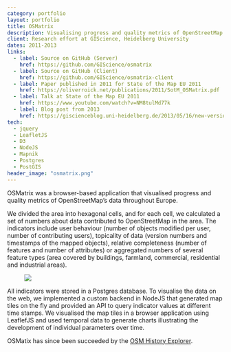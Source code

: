 ```yaml
---
category: portfolio
layout: portfolio
title: OSMatrix
description: Visualising progress and quality metrics of OpenStreetMap
client: Research effort at GIScience, Heidelberg University
dates: 2011-2013
links:
  - label: Source on GitHub (Server)
    href: https://github.com/GIScience/osmatrix
  - label: Source on GitHub (Client)
    href: https://github.com/GIScience/osmatrix-client
  - label: Paper published in 2011 for State of the Map EU 2011
    href: https://oliverroick.net/publications/2011/SotM_OSMatrix.pdf
  - label: Talk at State of the Map EU 2011
    href: https://www.youtube.com/watch?v=NM8tulMd77k
  - label: Blog post from 2013
    href: https://giscienceblog.uni-heidelberg.de/2013/05/16/new-version-of-osmatrix/
tech:
  - jquery
  - LeafletJS
  - D3
  - NodeJS
  - Mapnik
  - Postgres
  - PostGIS
header_image: "osmatrix.png"
---
```


OSMatrix was a browser-based application that visualised progress and quality metrics of OpenStreetMap’s data throughout Europe.

We divided the area into hexagonal cells, and for each cell, we calculated a set of numbers about data contributed to OpenStreetMap in the area. The indicators include user behaviour (number of objects modified per user, number of contributing users), topicality of data (version numbers and timestamps of the mapped objects), relative completeness (number of features and number of attributes) or aggregated numbers of several feature types (area covered by buildings, farmland, commercial, residential and industrial areas).

<figure>
  <img src="/img/osmatrix_big.png">
</figure>

All indicators were stored in a Postgres database. To visualise the data on the web, we implemented a custom backend in NodeJS that generated map tiles on the fly and provided an API to query indicator values at different time stamps. We visualised the map tiles in a browser application using LeaflefJS and used temporal data to generate charts illustrating the development of individual parameters over time.

OSMatix has since been succeeded by the [OSM History Explorer](https://hex.ohsome.org/).
